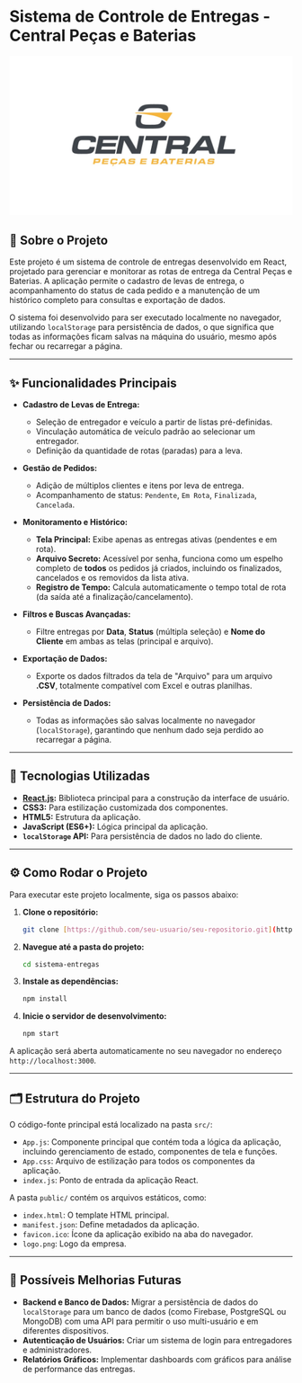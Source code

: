 # Sistema de Controle de Entregas - Central Peças e Baterias

![Logo da Central Peças e Baterias](public/logo.png)

## 📖 Sobre o Projeto

Este projeto é um sistema de controle de entregas desenvolvido em React, projetado para gerenciar e monitorar as rotas de entrega da Central Peças e Baterias. A aplicação permite o cadastro de levas de entrega, o acompanhamento do status de cada pedido e a manutenção de um histórico completo para consultas e exportação de dados.

O sistema foi desenvolvido para ser executado localmente no navegador, utilizando `localStorage` para persistência de dados, o que significa que todas as informações ficam salvas na máquina do usuário, mesmo após fechar ou recarregar a página.

---

## ✨ Funcionalidades Principais

- **Cadastro de Levas de Entrega:**
  - Seleção de entregador e veículo a partir de listas pré-definidas.
  - Vinculação automática de veículo padrão ao selecionar um entregador.
  - Definição da quantidade de rotas (paradas) para a leva.

- **Gestão de Pedidos:**
  - Adição de múltiplos clientes e itens por leva de entrega.
  - Acompanhamento de status: `Pendente`, `Em Rota`, `Finalizada`, `Cancelada`.

- **Monitoramento e Histórico:**
  - **Tela Principal:** Exibe apenas as entregas ativas (pendentes e em rota).
  - **Arquivo Secreto:** Acessível por senha, funciona como um espelho completo de **todos** os pedidos já criados, incluindo os finalizados, cancelados e os removidos da lista ativa.
  - **Registro de Tempo:** Calcula automaticamente o tempo total de rota (da saída até a finalização/cancelamento).

- **Filtros e Buscas Avançadas:**
  - Filtre entregas por **Data**, **Status** (múltipla seleção) e **Nome do Cliente** em ambas as telas (principal e arquivo).

- **Exportação de Dados:**
  - Exporte os dados filtrados da tela de "Arquivo" para um arquivo **.CSV**, totalmente compatível com Excel e outras planilhas.

- **Persistência de Dados:**
  - Todas as informações são salvas localmente no navegador (`localStorage`), garantindo que nenhum dado seja perdido ao recarregar a página.

---

## 🚀 Tecnologias Utilizadas

- **[React.js](https://reactjs.org/):** Biblioteca principal para a construção da interface de usuário.
- **CSS3:** Para estilização customizada dos componentes.
- **HTML5:** Estrutura da aplicação.
- **JavaScript (ES6+):** Lógica principal da aplicação.
- **`localStorage` API:** Para persistência de dados no lado do cliente.

---

## ⚙️ Como Rodar o Projeto

Para executar este projeto localmente, siga os passos abaixo:

1.  **Clone o repositório:**
    ```bash
    git clone [https://github.com/seu-usuario/seu-repositorio.git](https://github.com/seu-usuario/seu-repositorio.git)
    ```

2.  **Navegue até a pasta do projeto:**
    ```bash
    cd sistema-entregas
    ```

3.  **Instale as dependências:**
    ```bash
    npm install
    ```

4.  **Inicie o servidor de desenvolvimento:**
    ```bash
    npm start
    ```

A aplicação será aberta automaticamente no seu navegador no endereço `http://localhost:3000`.

---

## 🗂️ Estrutura do Projeto

O código-fonte principal está localizado na pasta `src/`:

-   `App.js`: Componente principal que contém toda a lógica da aplicação, incluindo gerenciamento de estado, componentes de tela e funções.
-   `App.css`: Arquivo de estilização para todos os componentes da aplicação.
-   `index.js`: Ponto de entrada da aplicação React.

A pasta `public/` contém os arquivos estáticos, como:
- `index.html`: O template HTML principal.
- `manifest.json`: Define metadados da aplicação.
- `favicon.ico`: Ícone da aplicação exibido na aba do navegador.
- `logo.png`: Logo da empresa.

---

## 🔮 Possíveis Melhorias Futuras

-   **Backend e Banco de Dados:** Migrar a persistência de dados do `localStorage` para um banco de dados (como Firebase, PostgreSQL ou MongoDB) com uma API para permitir o uso multi-usuário e em diferentes dispositivos.
-   **Autenticação de Usuários:** Criar um sistema de login para entregadores e administradores.
-   **Relatórios Gráficos:** Implementar dashboards com gráficos para análise de performance das entregas.
